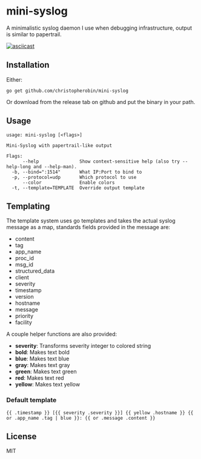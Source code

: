 # mini-syslog

A minimalistic syslog daemon I use when debugging infrastructure, output is
similar to papertrail.

[![asciicast](https://asciinema.org/a/brcs4KzsA37b2RTjMsE19zqXR.png)](https://asciinema.org/a/brcs4KzsA37b2RTjMsE19zqXR)

## Installation

Either:

```
go get github.com/christopherobin/mini-syslog
```

Or download from the release tab on github and put the binary in your path.

## Usage

```
usage: mini-syslog [<flags>]

Mini-Syslog with papertrail-like output

Flags:
      --help               Show context-sensitive help (also try --help-long and --help-man).
  -b, --bind=":1514"       What IP:Port to bind to
  -p, --protocol=udp       Which protocol to use
      --color              Enable colors
  -t, --template=TEMPLATE  Override output template
```

## Templating

The template system uses go templates and takes the actual syslog message
as a map, standards fields provided in the message are:

* content
* tag
* app_name
* proc_id
* msg_id
* structured_data
* client
* severity
* timestamp
* version
* hostname
* message
* priority
* facility

A couple helper functions are also provided:

* __severity__: Transforms severity integer to colored string
* __bold__: Makes text bold
* __blue__: Makes text blue
* __gray__: Makes text gray
* __green__: Makes text green
* __red__: Makes text red
* __yellow__: Makes text yellow

### Default template

```
{{ .timestamp }} [{{ severity .severity }}] {{ yellow .hostname }} {{ or .app_name .tag | blue }}: {{ or .message .content }}
```

## License

MIT
